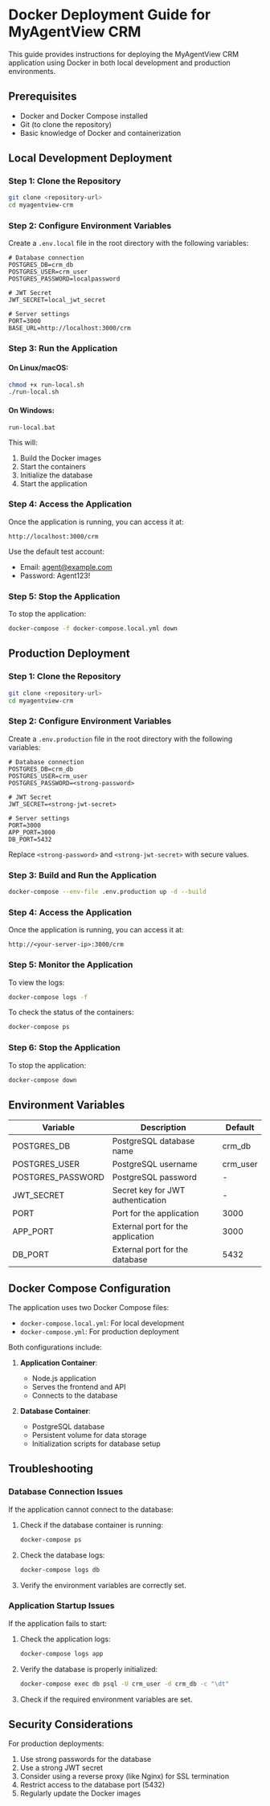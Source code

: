 # Docker Deployment Guide for MyAgentView CRM

This guide provides instructions for deploying the MyAgentView CRM application using Docker in both local development and production environments.

## Prerequisites

- Docker and Docker Compose installed
- Git (to clone the repository)
- Basic knowledge of Docker and containerization

## Local Development Deployment

### Step 1: Clone the Repository

```bash
git clone <repository-url>
cd myagentview-crm
```

### Step 2: Configure Environment Variables

Create a `.env.local` file in the root directory with the following variables:

```
# Database connection
POSTGRES_DB=crm_db
POSTGRES_USER=crm_user
POSTGRES_PASSWORD=localpassword

# JWT Secret
JWT_SECRET=local_jwt_secret

# Server settings
PORT=3000
BASE_URL=http://localhost:3000/crm
```

### Step 3: Run the Application

#### On Linux/macOS:

```bash
chmod +x run-local.sh
./run-local.sh
```

#### On Windows:

```
run-local.bat
```

This will:
1. Build the Docker images
2. Start the containers
3. Initialize the database
4. Start the application

### Step 4: Access the Application

Once the application is running, you can access it at:

```
http://localhost:3000/crm
```

Use the default test account:
- Email: agent@example.com
- Password: Agent123!

### Step 5: Stop the Application

To stop the application:

```bash
docker-compose -f docker-compose.local.yml down
```

## Production Deployment

### Step 1: Clone the Repository

```bash
git clone <repository-url>
cd myagentview-crm
```

### Step 2: Configure Environment Variables

Create a `.env.production` file in the root directory with the following variables:

```
# Database connection
POSTGRES_DB=crm_db
POSTGRES_USER=crm_user
POSTGRES_PASSWORD=<strong-password>

# JWT Secret
JWT_SECRET=<strong-jwt-secret>

# Server settings
PORT=3000
APP_PORT=3000
DB_PORT=5432
```

Replace `<strong-password>` and `<strong-jwt-secret>` with secure values.

### Step 3: Build and Run the Application

```bash
docker-compose --env-file .env.production up -d --build
```

### Step 4: Access the Application

Once the application is running, you can access it at:

```
http://<your-server-ip>:3000/crm
```

### Step 5: Monitor the Application

To view the logs:

```bash
docker-compose logs -f
```

To check the status of the containers:

```bash
docker-compose ps
```

### Step 6: Stop the Application

To stop the application:

```bash
docker-compose down
```

## Environment Variables

| Variable | Description | Default |
|----------|-------------|---------|
| POSTGRES_DB | PostgreSQL database name | crm_db |
| POSTGRES_USER | PostgreSQL username | crm_user |
| POSTGRES_PASSWORD | PostgreSQL password | - |
| JWT_SECRET | Secret key for JWT authentication | - |
| PORT | Port for the application | 3000 |
| APP_PORT | External port for the application | 3000 |
| DB_PORT | External port for the database | 5432 |

## Docker Compose Configuration

The application uses two Docker Compose files:

- `docker-compose.local.yml`: For local development
- `docker-compose.yml`: For production deployment

Both configurations include:

1. **Application Container**:
   - Node.js application
   - Serves the frontend and API
   - Connects to the database

2. **Database Container**:
   - PostgreSQL database
   - Persistent volume for data storage
   - Initialization scripts for database setup

## Troubleshooting

### Database Connection Issues

If the application cannot connect to the database:

1. Check if the database container is running:
   ```bash
   docker-compose ps
   ```

2. Check the database logs:
   ```bash
   docker-compose logs db
   ```

3. Verify the environment variables are correctly set.

### Application Startup Issues

If the application fails to start:

1. Check the application logs:
   ```bash
   docker-compose logs app
   ```

2. Verify the database is properly initialized:
   ```bash
   docker-compose exec db psql -U crm_user -d crm_db -c "\dt"
   ```

3. Check if the required environment variables are set.

## Security Considerations

For production deployments:

1. Use strong passwords for the database
2. Use a strong JWT secret
3. Consider using a reverse proxy (like Nginx) for SSL termination
4. Restrict access to the database port (5432)
5. Regularly update the Docker images